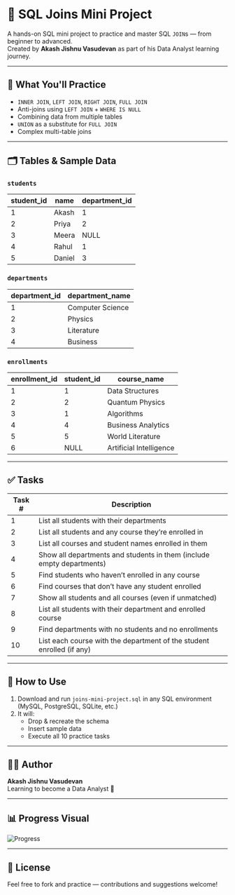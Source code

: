 
# 🔗 SQL Joins Mini Project

A hands-on SQL mini project to practice and master SQL `JOIN`s — from beginner to advanced.  
Created by **Akash Jishnu Vasudevan** as part of his Data Analyst learning journey.

---

## 🧠 What You'll Practice

- `INNER JOIN`, `LEFT JOIN`, `RIGHT JOIN`, `FULL JOIN`
- Anti-joins using `LEFT JOIN` + `WHERE IS NULL`
- Combining data from multiple tables
- `UNION` as a substitute for `FULL JOIN`
- Complex multi-table joins

---

## 🗂️ Tables & Sample Data

### `students`

| student_id | name     | department_id |
|------------|----------|---------------|
| 1          | Akash    | 1             |
| 2          | Priya    | 2             |
| 3          | Meera    | NULL          |
| 4          | Rahul    | 1             |
| 5          | Daniel   | 3             |

### `departments`

| department_id | department_name     |
|---------------|---------------------|
| 1             | Computer Science    |
| 2             | Physics             |
| 3             | Literature          |
| 4             | Business            |

### `enrollments`

| enrollment_id | student_id | course_name            |
|---------------|------------|------------------------|
| 1             | 1          | Data Structures        |
| 2             | 2          | Quantum Physics        |
| 3             | 1          | Algorithms             |
| 4             | 4          | Business Analytics     |
| 5             | 5          | World Literature       |
| 6             | NULL       | Artificial Intelligence|

---

## ✅ Tasks

| Task # | Description                                                                 |
|--------|-----------------------------------------------------------------------------|
| 1      | List all students with their departments                                    |
| 2      | List all students and any course they’re enrolled in                       |
| 3      | List all courses and student names enrolled in them                        |
| 4      | Show all departments and students in them (include empty departments)      |
| 5      | Find students who haven’t enrolled in any course                           |
| 6      | Find courses that don’t have any student enrolled                          |
| 7      | Show all students and all courses (even if unmatched)                      |
| 8      | List all students with their department and enrolled course                |
| 9      | Find departments with no students and no enrollments                       |
| 10     | List each course with the department of the student enrolled (if any)      |

---

## 🚀 How to Use

1. Download and run `joins-mini-project.sql` in any SQL environment (MySQL, PostgreSQL, SQLite, etc.)
2. It will:
   - Drop & recreate the schema
   - Insert sample data
   - Execute all 10 practice tasks

---

## 👨‍💻 Author

**Akash Jishnu Vasudevan**  
Learning to become a Data Analyst 💼

---

## 📊 Progress Visual

![Progress](progress_chart.png) <!-- Replace with your visual if uploaded -->

---

## 🌟 License

Feel free to fork and practice — contributions and suggestions welcome!
